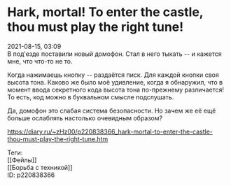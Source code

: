 Hark, mortal! To enter the castle, thou must play the right tune!
==================================================================

   
 2021-08-15, 03:09   
  В под'езде поставили новый домофон. Стал в него тыкать -- и кажется мне, что что-то не то.   
   
 Когда нажимаешь кнопку -- раздаётся писк. Для каждой кнопки своя высота тона. Каково же было моё удивление, когда я обнаружил, что в момент ввода секретного кода высота тона по-прежнему различается! То есть, код можно в буквальном смысле подслушать.   
   
 Да, домофон это слабая система безопасности. Но зачем же её ещё больше ослаблять настолько очевидным образом?   
    
 <https://diary.ru/~zHz00/p220838366_hark-mortal-to-enter-the-castle-thou-must-play-the-right-tune.htm>   
   
 Теги:   
 [[Фейлы]]   
 [[Борьба с техникой]]   
 ID: p220838366